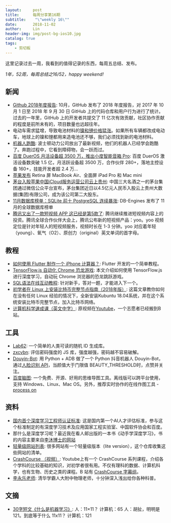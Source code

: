 ```yaml
---
layout:     post
title:      每周分享第16期
subtitle:    "\"weekly 16\""
date:       2018-11-02
author:     Lin
header-img: img/post-bg-ios10.jpg
catalog: true
tags:
    - 剪切板
---
```


这里记录过去一周，我看到的值得记录的东西，每周五总结、发布。

*1年，52周，每周总结之16/52，happy weekend!*

## 新闻

* [Github 2018年度报告](https://octoverse.github.com/): 10月，GitHub 发布了 2018 年度报告，对 2017 年 10 月 1 日至 2018 年 9 月 30 日 GitHub 上的代码仓库和用户行为进行了统计。过去的一年里，GitHub 上的开发者共提交了 11 亿次有效贡献，社区协作贡献的程度是前所未有的，项目数量也远超往年。
* 电动车需求猛增，导致电池材料的[镍和锂价格猛涨](https://www.nature.com/articles/d41586-018-05752-3)。如果所有车辆都改成电动车，地球上的镍和锂都用来造电池还不够，我们必须找到新的电池材料。
* [机器人跑酷](https://theblogroom.com/advanced-humanoid-rescue-robot-learns-parkour/): 波士顿动力公司放出了最新视频，他们的机器人已经学会跑酷了。奔跑过程中，它看到障碍物，会一跃而过。
* [百度 DuerOS 月活设备超 3500 万，推出小度智能音箱 Pro](https://readhub.cn/topic/7HtG9xQrtmC): 百度 DuerOS 激活设备数突破 1.5 亿，月活跃设备超 3500 万，合作伙伴 280+，落地主控设备 160+，技能开发者超 2.4 万...
* [苹果发布](https://readhub.cn/topic/7HqN3YXsqyP) Retina 屏 MacBook Air、全面屏 iPad Pro 和 Mac mini
* [茅台入股苹果中国iCloud服务运营公司云上贵州](https://www.cnbeta.com/articles/tech/783885.htm): 中国三大名酒之一的茅台集团通过微信公众平台宣布，茅台集团近日以4.5亿元人民币入股云上贵州大数据(集团)有限公司，成为该公司第二大股东。
* [11月数据库榜单：SQLite 前十 PostgreSQL 连续暴涨](https://db-engines.com/en/ranking): DB-Engines 发布了 11 月的全球数据库榜单
* [腾讯又出了一款短视频 APP 这已经是第5款了](https://www.cnbeta.com/articles/tech/783827.htm): 腾讯继续推进短视频内容上的投资。腾讯全球合作伙伴大会上，腾讯公布新的短视频产品：yoo。yoo 视频定位是针对年轻人的短视频服务，视频时长在 1-3 分钟。yoo 对应着年轻（young）、氧气（O2）、原创力（original）英文单词的首字母。


## 教程

* [如何使用 Flutter 制作一个 iPhone 计算器？](https://hackernoon.com/how-to-build-iphone-calculator-using-flutter-fe934ce78d7e): Flutter 开发的一个简单教程。
* [TensorFlow.js 自动化 Chrome 恐龙游戏](https://heartbeat.fritz.ai/automating-chrome-dinosaur-game-part-1-290578f13907): 本文介绍如何使用 TensorFlow.js 进行深度学习，自动玩 Chrome 浏览器的恐龙跳跃游戏。
* [SQL语法在线互动教程](https://app.bytescout.com/sql-trainer/index.html): 针对新手，答对一题，才能进入下一个。
* [初学者在 Linux 上安装比特币完整节点指南（2018年版）](https://hackernoon.com/a-complete-beginners-guide-to-installing-a-bitcoin-full-node-on-linux-2018-edition-cb8e384479ea): 这篇文章教你如何在没有任何 Linux 经验的情况下，全新安装Kubuntu 18.04系统，并在这个系统安装比特币完整节点，加入比特币网络。
* [计算机科学速成课（英文中字）](https://github.com/1c7/crash-course-computer-science-chinese): 原视频在[Youtube](https://www.youtube.com/playlist?list=PLME-KWdxI8dcaHSzzRsNuOLXtM2Ep_C7a)，一个志愿者已经搬到B站。

## 工具

* [Lab62](https://github.com/harmankang/Lab62): 一个简单的人类可读的随机 ID 生成库。
* [zxcvbn](https://github.com/dropbox/zxcvbn): 评估密码强度的 JS 库，强度越强，密码越不容易破解。
* [Douyin-Bot](https://github.com/wangshub/Douyin-Bot): 用 Python + ADB 做了一个 Python 抖音机器人 Douyin-Bot，通过[人脸识别 API](https://ai.qq.com/)，当颜值大于门限值 BEAUTY_THRESHOLD时，点赞并关注。
* [百度脑图](http://naotu.baidu.com/): 一个免费、开源、好用的思维导图工具。离线版可以跨平台使用，支持 Windows、Linux、Mac OS。另外，推荐实时协作的在线作图工具 - [process on](https://www.processon.com/)

## 资料

* [国内首个深度学习工程师认证标准](http://www.csia.org.cn/_img/2018/07/31/20180731145940217.pdf): 这是国内第一个AI人才评估标准，参与这个标准制定的有深度学习技术及应用国家工程实验室、中国软件协会和百度。
* 那什么是深度学习呢？最近我在看人邮出版的一本书《动手学深度学习》，书的内容主要来自[李沐博士的网站](https://zh.gluon.ai/toc.html)
* [轻量级网站列表](https://github.com/mdibaiee/awesome-lite-websites): 很多网站有一个轻量级版本（lite version），这个仓库收集这些网站的清单。
* [CrashCourse （视频）](https://www.youtube.com/user/crashcourse): Youtube上有一个 CrashCourse 系列课程，介绍各个学科的比较基础的知识，对初学者很有用。不仅有理科的数据、计算机科学，也有生物、历史之类的课程。B 站有 [CrashCourse 字幕组](http://space.bilibili.com/290704043/#/)。
* [李永乐老师](https://www.youtube.com/channel/UCSs4A6HYKmHA2MG_0z-F0xw): 清华学霸人大附中物理老师，十分钟深入浅出给你各种科普。

## 文摘

* [30字短文《什么是机器学习》](https://twitter.com/PPathole/status/995294997552381955): 人：11×11？ 计算机：65 人：胡扯，明明是121。到底等于什么 11x11？ 计算机：121



